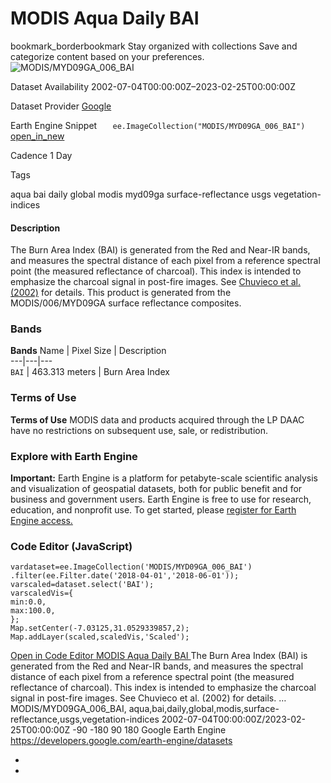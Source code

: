  
#  MODIS Aqua Daily BAI 
bookmark_borderbookmark Stay organized with collections  Save and categorize content based on your preferences. 
![MODIS/MYD09GA_006_BAI](https://developers.google.com/earth-engine/datasets/images/MODIS/MODIS_MYD09GA_006_BAI_sample.png) 

Dataset Availability
    2002-07-04T00:00:00Z–2023-02-25T00:00:00Z 

Dataset Provider
     [ Google ](https://earthengine.google.com/) 

Earth Engine Snippet
     `    ee.ImageCollection("MODIS/MYD09GA_006_BAI")   ` [ open_in_new ](https://code.earthengine.google.com/?scriptPath=Examples:Datasets/MODIS/MODIS_MYD09GA_006_BAI) 

Cadence
    1 Day 

Tags
    
aqua
bai
daily
global
modis
myd09ga
surface-reflectance
usgs
vegetation-indices
#### Description
The Burn Area Index (BAI) is generated from the Red and Near-IR bands, and measures the spectral distance of each pixel from a reference spectral point (the measured reflectance of charcoal). This index is intended to emphasize the charcoal signal in post-fire images. See [Chuvieco et al. (2002)](https://www.tandfonline.com/doi/abs/10.1080/01431160210153129) for details. This product is generated from the MODIS/006/MYD09GA surface reflectance composites.
### Bands
**Bands**
Name | Pixel Size | Description  
---|---|---  
`BAI` |  463.313 meters  | Burn Area Index  
### Terms of Use
**Terms of Use**
MODIS data and products acquired through the LP DAAC have no restrictions on subsequent use, sale, or redistribution.
### Explore with Earth Engine
**Important:** Earth Engine is a platform for petabyte-scale scientific analysis and visualization of geospatial datasets, both for public benefit and for business and government users. Earth Engine is free to use for research, education, and nonprofit use. To get started, please [register for Earth Engine access.](https://console.cloud.google.com/earth-engine)
### Code Editor (JavaScript)
```
vardataset=ee.ImageCollection('MODIS/MYD09GA_006_BAI')
.filter(ee.Filter.date('2018-04-01','2018-06-01'));
varscaled=dataset.select('BAI');
varscaledVis={
min:0.0,
max:100.0,
};
Map.setCenter(-7.03125,31.0529339857,2);
Map.addLayer(scaled,scaledVis,'Scaled');
```
[ Open in Code Editor ](https://code.earthengine.google.com/?scriptPath=Examples:Datasets/MODIS/MODIS_MYD09GA_006_BAI)
[ MODIS Aqua Daily BAI ](https://developers.google.com/earth-engine/datasets/catalog/MODIS_MYD09GA_006_BAI)
The Burn Area Index (BAI) is generated from the Red and Near-IR bands, and measures the spectral distance of each pixel from a reference spectral point (the measured reflectance of charcoal). This index is intended to emphasize the charcoal signal in post-fire images. See Chuvieco et al. (2002) for details. …
MODIS/MYD09GA_006_BAI, aqua,bai,daily,global,modis,surface-reflectance,usgs,vegetation-indices 
2002-07-04T00:00:00Z/2023-02-25T00:00:00Z
-90 -180 90 180 
Google Earth Engine
https://developers.google.com/earth-engine/datasets
  * [ ](https://doi.org/https://earthengine.google.com/)
  * [ ](https://doi.org/https://developers.google.com/earth-engine/datasets/catalog/MODIS_MYD09GA_006_BAI)


